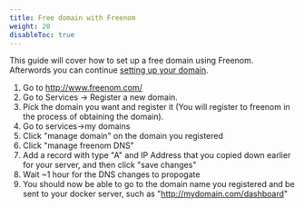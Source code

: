 ```yaml
---
title: Free domain with Freenom
weight: 20
disableToc: true
---
```


This guide will cover how to set up a free domain using Freenom.  Afterwords you can continue [setting up your domain](../).

1.  Go to http://www.freenom.com/ 
2.  Go to Services -> Register a new domain.
3.  Pick the domain you want and register it (You will register to freenom in the process of obtaining the domain).
4.  Go to services->my domains
5.  Click "manage domain" on the domain you registered
6.  Click "manage freenom DNS"
7.  Add a record with type "A" and IP Address that you copied down earlier for your server, and then click "save changes"
8.  Wait ~1 hour for the DNS changes to propogate
9.  You should now be able to go to the domain name you registered and be sent to your docker server, such as "http://mydomain.com/dashboard"


